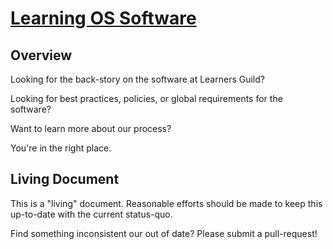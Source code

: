 # [Learning OS Software](http://learnersguild.github.io/learning-os-software)

## Overview

Looking for the back-story on the software at Learners Guild?

Looking for best practices, policies, or global requirements for the software?

Want to learn more about our process?

You're in the right place.

## Living Document

This is a "living" document. Reasonable efforts should be made to keep this up-to-date with the current status-quo.

Find something inconsistent our out of date? Please submit a pull-request!
